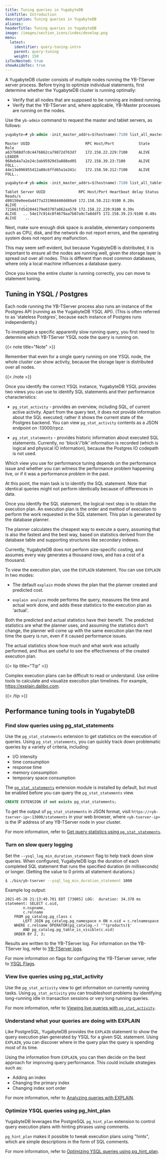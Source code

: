 ```yaml
---
title: Tuning queries in YugabyteDB
linkTitle: Introduction
description: Tuning queries in YugabyteDB
aliases:
headerTitle: Tuning queries in YugabyteDB
image: /images/section_icons/index/develop.png
menu:
  latest:
    identifier: query-tuning-intro
    parent: query-tuning
    weight: 150
isTocNested: true
showAsideToc: true
---
```


A YugabyteDB cluster consists of multiple nodes running the YB-TServer server process. Before trying to optimize individual statements, first determine whether the YugabyteDB cluster is running optimally: 

* Verify that all nodes that are supposed to be running are indeed running.
* Verify that the YB-TServer and, where applicable, YB-Master processes are running on the nodes.

Use the `yb-admin` command to request the master and tablet servers, as follows:

```sql
yugabyte=# yb-admin -init_master_addrs=$(hostname):7100 list_all_masters
```

```output
Master UUID                         RPC Host/Port           State       Role
a637b88dfc0c4476862ca79872d763d7    172.158.22.229:7100     ALIVE       LEADER
968eb4a7a2e24c3ab95929d3a888ed05    172.158.39.23:7100      ALIVE       FOLL..
44e13e096955412a88c6ffd65a1e241c    172.158.50.212:7100     ALIVE       FOLL..
```

```sql
yugabyte=# yb-admin -init_master_addrs=$(hostname):7100 list_all_tablet_servers
```

```output
Tablet Server UUID               RPC Host/Port Heartbeat delay Status   Reads/s  
d80150e0eeda4477a231968440dd89a9 172.158.50.212:9100 0.20s           ALIVE   .. 
721661fd5d2044179e03707a862aa578 172.158.22.229:9100 0.39s           ALIVE   .. 54e17c914c0f4679aa7b07a9c7a8ddf5 172.158.39.23:9100 0.48s           ALIVE    ..
```

Next, make sure enough disk space is available, elementary components such as CPU, disk, and the network do not report errors, and the operating system does not report any malfunction.

This may seem self-evident, but because YugabyteDB is distributed, it is important to ensure all the nodes are running well, given the storage layer is spread out over all nodes. This is different than most common databases, where only a local machine influences a database query.

Once you know the entire cluster is running correctly, you can move to statement tuning.

## Tuning in YSQL / Postgres

Each node running the YB-TServer process also runs an instance of the Postgres API (running as the YugabyteDB YSQL API). (This is often referred to as 'stateless Postgres', because each instance of Postgres runs independently.)

To investigate a specific apparently slow running query, you first need to determine which YB-TServer YSQL node the query is running on. 

{{< note title="Note" >}}

Remember that even for a single query running on one YSQL node, the whole cluster can show activity, because the storage layer is distributed over all nodes.

{{< /note >}}

Once you identify the correct YSQL instance, YugabyteDB YSQL provides two views you can use to identify SQL statements and their performance characteristics:

* `pg_stat_activity` - provides an overview, including SQL, of current active activity. Apart from the query text, it does not provide information about the SQL executed; rather it shows the current state of the Postgres backend. You can view `pg_stat_activity` contents as a JSON endpoint on <ip address>:13000/rpcz.

* `pg_stat_statements` - provides historic information about executed SQL statements. Currently, no 'block'/'blk' information is recorded (which is logical and physical IO information), because the Postgres IO codepath is not used.

Which view you use for performance tuning depends on the performance issue and whether you can witness the performance problem happening live, or if it was a performance problem in the past. 

At this point, the main task is to identify the SQL statement. Note that identical queries might not perform identically because of differences in data.

Once you identify the SQL statement, the logical next step is to obtain the execution plan. An execution plan is the order and method of execution to perform the work requested in the SQL statement. This plan is generated by the database planner.

The planner calculates the cheapest way to execute a query, assuming that is also the fastest and the best way, based on statistics derived from the database table and supporting structures like secondary indexes.

Currently, YugabyteDB does not perform size-specific costing, and assumes every way generates a thousand rows, and has a cost of a thousand. 

To view the execution plan, use the `EXPLAIN` statement. You can use `EXPLAIN` in two modes:

* The default `explain` mode shows the plan that the planner created and predicted cost.

* `explain analyze` mode performs the query, measures the time and actual work done, and adds these statistics to the execution plan as 'actual'.

Both the predicted and actual statistics have their benefit. The predicted statistics are what the planner uses, and assuming the statistics don't change, the planner will come up with the same execution plan the next time the query is run, even if it caused performance issues.

The actual statistics show how much and what work was actually performed, and thus are useful to see the effectiveness of the created execution plan. 

{{< tip title="Tip" >}}

Complex execution plans can be difficult to read or understand. Use online tools to calculate and visualize execution plan timelines. For example, https://explain.dalibo.com.

{{< /tip >}}

## Performance tuning tools in YugabyteDB

### Find slow queries using pg_stat_statements

Use the `pg_stat_statements` extension to get statistics on the execution of queries. Using `pg_stat_statements`, you can quickly track down problematic queries by a variety of criteria, including:

* I/O intensity
* time consumption
* response time
* memory consumption
* temporary space consumption

The [`pg_stat_statements`](https://www.postgresql.org/docs/11/pgstatstatements.html) extension module is installed by default, but must be enabled before you can query the `pg_stat_statements` view.

```sql
CREATE EXTENSION if not exists pg_stat_statements;
```

To get the output of `pg_stat_statements` in JSON format, visit `https://<yb-tserver-ip>:13000/statements` in your web browser, where `<yb-tserver-ip>` is the IP address of any YB-TServer node in your cluster.

For more information, refer to [Get query statistics using `pg_stat_statements`](../pg-stat-statements).

### Turn on slow query logging

Set the `--ysql_log_min_duration_statement` flag to help track down slow queries. When configured, YugabyteDB logs the duration of each completed SQL statement that runs the specified duration (in milliseconds) or longer. (Setting the value to 0 prints all statement durations.)

```sh
$ ./bin/yb-tserver --ysql_log_min_duration_statement 1000
```

Example log output:

```output
2021-05-26 21:13:49.701 EDT [73005] LOG:  duration: 34.378 ms  statement: SELECT c.oid,
        n.nspname,
        c.relname
    FROM pg_catalog.pg_class c
        LEFT JOIN pg_catalog.pg_namespace n ON n.oid = c.relnamespace
    WHERE c.relname OPERATOR(pg_catalog.~) '^(products)$'
        AND pg_catalog.pg_table_is_visible(c.oid)
    ORDER BY 2, 3;
```

Results are written to the YB-TServer log. For information on the YB-TServer log, refer to [YB-TServer logs](../../../troubleshoot/nodes/check-logs/#yb-tserver-logs).

For more information on flags for configuring the YB-TServer server, refer to [YSQL Flags](../../../reference/configuration/yb-tserver/#ysql-flags).

### View live queries using pg_stat_activity

Use the `pg_stat_activity` view to get information on currently running tasks. Using `pg_stat_activity` you can troubleshoot problems by identifying long-running idle in transaction sessions or very long running queries.

For more information, refer to [Viewing live queries with `pg_stat_activity`](../pg-stat-activity).

### Understand what your queries are doing with EXPLAIN

Like PostgreSQL, YugabyteDB provides the `EXPLAIN` statement to show the query execution plan generated by YSQL for a given SQL statement. Using `EXPLAIN`, you can discover where in the query plan the query is spending most of its time.

Using the information from `EXPLAIN`, you can then decide on the best approach for improving query performance. This could include strategies such as:

* Adding an index
* Changing the primary index
* Changing index sort order

For more information, refer to [Analyzing queries with EXPLAIN](../explain-analyze).

### Optimize YSQL queries using pg_hint_plan

YugabyteDB leverages the PostgreSQL `pg_hint_plan` extension to control query execution plans with hinting phrases using comments.

`pg_hint_plan` makes it possible to tweak execution plans using "hints", which are simple descriptions in the form of SQL comments.

For more information, refer to [Optimizing YSQL queries using pg_hint_plan](../pg-hint-plan).
